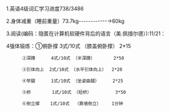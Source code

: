 1.英语4级词汇学习进度738/3486

2.身体减重（睡前重量）73.7kg------------→60kg

3.阅读(编码：隐匿在计算机软硬件背后的语言（美.佩措尔德）):11/21：

4强体锻炼：①俯卧撑    3式/10式 （膝盖俯卧撑）   2*15
          
          ②深蹲      4式/10式 （半深蹲）       2*50
         
          ③引体向上  2式/10式 （水平引体向上）  2*20
          
          ④举腿      1式/10式 （坐姿曲腿）     2*25
          
          ⑤桥        1式/10式 （短桥）         3*50
          
          ⑥倒立撑    1式/10式  （靠墙倒立）    1分钟
